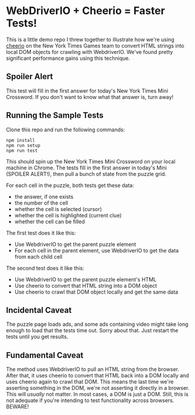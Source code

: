 # WebDriverIO + Cheerio = Faster Tests!

This is a little demo repo I threw together to illustrate how we're using [cheerio](https://cheerio.js.org/) on the New York Times Games team to convert HTML strings into local DOM objects for crawling with WebdriverIO. We've found pretty significant performance gains using this technique.

## Spoiler Alert

This test will fill in the first answer for today's New York Times Mini Crossword. If you don't want to know what that answer is, turn away!

## Running the Sample Tests

Clone this repo and run the following commands:

```
npm install
npm run setup
npm run test
```

This should spin up the New York Times Mini Crossword on your local machine in Chrome. The tests fill in the first answer in today's Mini (SPOILER ALERT!), then pull a bunch of state from the puzzle grid.

For each cell in the puzzle, both tests get these data:
* the answer, if one exists
* the number of the cell
* whether the cell is selected (cursor)
* whether the cell is highlighted (current clue)
* whether the cell can be filled

The first test does it like this:
* Use WebdriverIO to get the parent puzzle element 
* For each cell in the parent element, use WebdriverIO to get the data from each child cell

The second test does it like this:
* Use WebdriverIO to get the parent puzzle element's HTML
* Use cheerio to convert that HTML string into a DOM object
* Use cheerio to crawl that DOM object locally and get the same data

## Incidental Caveat

The puzzle page loads ads, and some ads containing video might take long enough to load that the tests time out. Sorry about that. Just restart the tests until you get results.

## Fundamental Caveat

The method uses WebdriverIO to pull an HTML string from the browser. After that, it uses cheerio to convert that HTML back into a DOM locally and uses cheerio again to crawl that DOM. This means the last time we're asserting something in the DOM, we're not asserting it directly in a browser. This will _usually_ not matter. In most cases, a DOM is just a DOM. Still, this is not adequate if you're intending to test functionality across browsers. BEWARE!
